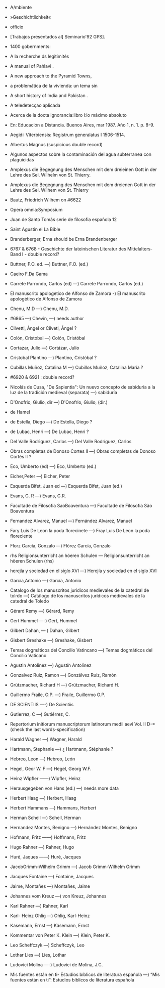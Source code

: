 -  A/mbiente
- »Geschichtlichkeit« 
-  officio
-  [Trabajos presentados al] Seminario'92 GPS].
-  1400 gobernments:
-  A la recherche ds legitimités
-  A manual of Pahlavi .
-  A new approach to the Pyramid Towns,
-  a problemática de la vivienda: un tema sin 
-  A short history of India and Pakistan .
-  A teledetecçao aplicada 
- Acerca de la docta ignorancia:libro I:lo máximo absoluto
- En: Educación a Distancia. Buenos Aires, mar 1987. Año 1, n. 1. p. 8-9.
- Aegidii Viterbiensis: Registrum generalatus I 1506-1514.
- Albertus Magnus  (suspicious double record)
- Algunos aspectos sobre la contaminación del agua subterranea con plaguicidas
- Amplexus die Begegnung des Menschen mit dem dreieinen Gott in der Lehre des Sel. Wilhelm von St. Thierry.
- Amplexus die Begegnung des Menschen mit dem dreienen Gott in der Lehre des Sel. Wilhem von St. Thierry

- Bautz, Friedrich Wilhem on #6622
- Opera omnia:Symposium
- Juan de Santo Tomás serie de filosofia española 12
- Saint Agustin el La Bible
- Branderberger, Erna should be Erna Brandenberger
- 6767 & 6768 - Geschichte der lateinischen Literatur des Mittelalters-Band I - double record?
- Buttner, F.O. ed.  —) Buttner, F.O. (ed.)
- Caeiro F.Da Gama
- Carrete Parrondo, Carlos (ed)  —) Carrete Parrondo, Carlos (ed.) 
- El manuscrito apologetico de Alfonso de Zamora  -) El manuscrito apologético de Alfonso de Zamora
- Chenu,  M.D —) Chenu,  M.D.
- #6865 —) Chevin, —) needs author
- Cilvetti, Ángel  or Cilveti, Ángel ?
- Colón, Cristobal  —) Colón, Cristóbal
- Cortazar, Julio  —) Cortázar, Julio
- Cristobal Plantino  —) Plantino, Cristóbal ?
- Cubillas Muñoz, Catalina M   —) Cubillos Muñoz, Catalina María ?
- #6920 & 6921 : double record?
- Nicolás de Cusa, "De Sapientia": Un nuevo concepto de sabiduria a la luz de la tradición medieval (separata)   —) sabiduría
- D'Onofrio, Giulio, dir  —) D'Onofrio, Giulio, (dir.)
- de Hamel
- de Estella, Diego  —)  De Estella, Diego ?
- de Lubac, Henri   —)  De Lubac, Henri  ?
- Del Valle Rodrìguez, Carlos   —) Del Valle Rodríguez, Carlos
- Obras completas de Donoso Cortes II   —) Obras completas de Donoso Cortés II ?
- Eco, Umberto (ed)  —) Eco, Umberto (ed.)
- Eicher,Peter  —) Eicher, Peter
- Esquerda Bifet, Juan ed  —) Esquerda Bifet, Juan (ed.)
- Evans, G. R —) Evans, G.R.
- Facultade de Filosofia SaoBoaventura  —) Facultade de Filosofia São Boaventura
- Fernandez Alvarez, Manuel  —) Fernández Alvarez, Manuel
- Fary Luis De Leon la poda florecinete  —) Fray Luis De Leon la poda floreciente
- Florz García, Gonzalo  —) Flórez García, Gonzalo
- rhs Religionsunterricht an höeren Schulen  — Religionsunterricht an höeren Schulen (rhs)
- herejía y sociedad en el siglo XVI  —) Herejía y sociedad en el siglo XVI
- García,Antonio —) García, Antonio
- Catalogo de los manuscritos juridicos medievales de la catedral de tolrdo  —) Catálogo de los manuscritos jurídicos medievales de la catedral de Toledo
- Gérard Remy  —) Gérard, Remy
- Gert Hummel  —-) Gert, Hummel
- Gilbert Dahan, — ) Dahan, Gilbert
- Gisbert Greshake  —) Greshake, Gisbert
- Temas dogmáticos del Concilio Vatincano  —) Temas dogmáticos del Concilio Vaticano
- Agustin Antolinez  —) Agustín Antolínez
- Gonzalvez Ruiz, Ramon  —) Gonzálvez Ruíz, Ramón
- Grützmacher, Richard H —) Grützmacher, Richard H.
- Guillermo Fraile, O.P. —) Fraile, Guillermo O.P.
- DE SCIENTIIS  —-) De Scientiis
- Gutierrez, C  —) Gutiérrez, C.
- Repertorium initiorum manuscriptorum latinorum medii aevi Vol. II D-=  (check the last words-specification)
- Harald Wagner  —) Wagner, Harald
- Hartmann, Stephanie —) ¿ Hartmann, Stéphanie ?
- Hebreo, Leon  —) Hebreo, León
- Hegel, Geor W. F —) Hegel, Georg W.F.
- Heinz Wipfler  ——) Wipfler, Heinz
- Herausgegeben von Hans (ed.) —) needs more data
- Herbert Haag  —) Herbert, Haag
- Herbert Hammans  —) Hammans, Herbert
- Herman Schell  —) Schell, Herman
- Hernandez Montes, Benigno   —) Hernández Montes, Benigno
- Hofmann, Fritz   ——) Hoffmann, Fritz
- Hugo Rahner   —) Rahner, Hugo
- Huré, Jaques  ——) Huré, Jacques
- JacobGrimm-Wilhelm Grimm  —) Jacob Grimm-Wilhelm Grimm
- Jacques Fontaine  —) Fontaine, Jacques
- Jaime, Montañes —) Montañes, Jaime
- Johannes vom Kreuz  —) von Kreuz, Johannes
- Karl Rahner  —) Rahner, Karl
- Karl- Heinz Ohlig —) Ohlig, Karl-Heinz
- Kasemann, Ernst —) Käsemann, Ernst
- Kommentar von Peter K. Klein  —) Klein, Peter K.
- Leo Scheffczyk  —) Scheffczyk, Leo
- Lothar Lies —) Lies, Lothar
- Ludovici Molina  —-) Ludovici de Molina, J.C.
- Mis fuentes están en ti- Estudios bíblicos de literatura española —) “Mis fuentes están en ti”: Estudios bíblicos de literatura española
